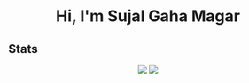 <h1 align="center">Hi, I'm Sujal Gaha Magar</h1>
<h2>Stats</h2>
<div align="center">
  <img src="https://github-readme-streak-stats.herokuapp.com/?user=Sujal-Gaha&theme=tokyonight&hide_border=false"/>
  <img src="https://github-readme-stats.vercel.app/api/top-langs/?username=Sujal-Gaha&theme=tokyonight&hide_border=false&include_all_commits=true&count_private=false&layout=compact"/><br/>
</div>
